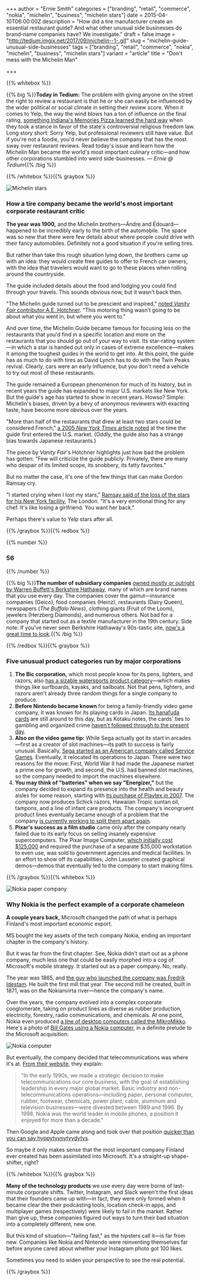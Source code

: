 +++
author = "Ernie Smith"
categories = ["branding", "retail", "commerce", "nokia", "michelin", "business", "michelin stars"]
date = 2015-04-10T06:00:00Z
description = "How did a tire manufacturer create an essential restaurant guide? And what other unusual side businesses do brand-name companies have? We investigate."
draft = false
image = "http://tedium.imgix.net/2017/09/michelin--1-.gif"
slug = "michelin-guide-unusual-side-businesses"
tags = ["branding", "retail", "commerce", "nokia", "michelin", "business", "michelin stars"]
variant = "article"
title = "Don't mess with the Michelin Man"

+++

{{% whitebox %}}

{{% big %}}**Today in Tedium:** The problem with giving anyone on the street the right to review a restaurant is that he or she can easily be influenced by the wider political or social climate in setting their review score. When it comes to Yelp, the way the wind blows has a ton of influence on the final rating, [something Indiana's Memories Pizza learned the hard way](http://www.adweek.com/prnewser/anti-gay-indiana-pizza-place-earns-the-very-best-yelp-reviews/111872) when they took a stance in favor of the state's controversial religious freedom law. Long story short: Sorry Yelp, but professional reviewers still have value. But if you're not a foodie, you'd never believe the company that has the most sway over restaurant reviews. Read today's issue and learn how the Michelin Man became the world's most important culinary critic—and how other corporations stumbled into weird side-businesses. _— Ernie @ Tedium_{{% /big %}}

{{% /whitebox %}}{{% graybox %}}

![Michelin stars](http://res.cloudinary.com/tedium/image/upload/v1437837095/dt7ovr8yxw6wb8evzwff.jpg)

### How a tire company became the world's most important corporate restaurant critic

**The year was 1900,** and the Michelin brothers—Ándre and Édouard—happened to be incredibly early to the birth of the automobile. The space was so new that there were few details about where people could drive with their fancy automobiles. Definitely not a good situation if you're selling tires.

But rather than take this rough situation lying down, the brothers came up with an idea: they would create free guides to offer to French car owners, with the idea that travelers would want to go to these places when rolling around the countryside.

The guide included details about the food and lodging you could find through your travels. This sounds obvious now, but it wasn't back then.

"The Michelin guide turned out to be prescient and inspired," [noted _Vanity Fair_ contributor A.E. Hotchner](http://www.vanityfair.com/culture/2012/11/whats-wrong-with-the-michelin-guide). "This motoring thing wasn’t going to be about what you went in, but where you went to."

And over time, the Michelin Guide became famous for focusing less on the restaurants that you'd find in a specific location and more on the restaurants that you should go out of your way to visit. Its star-rating system—in which a star is handed out only in cases of extreme excellence—makes it among the toughest guides in the world to get into. At this point, the guide has as much to do with tires as David Lynch has to do with the Twin Peaks revival. Clearly, cars were an early influence, but you don't need a vehicle to try out most of these restaurants.

The guide remained a European phenomenon for much of its history, but in recent years the guide has expanded to major U.S. markets like New York. But the guide's age has started to show in recent years. Howso? Simple: Michelin's biases, driven by a bevy of anonymous reviewers with exacting taste, have become more obvious over the years.

"More than half of the restaurants that drew at least two stars could be considered French," [a 2005 _New York Times_ article noted](http://www.nytimes.com/2005/11/13/nyregion/thecity/13cafe.html) at the time the guide first entered the U.S. market. (Oddly, the guide also has a strange bias towards Japanese restaurants.)

The piece by _Vanity Fair_'s Hotchner highlights just how bad the problem has gotten: "Few will criticize the guide publicly. Privately, there are many who despair of its limited scope, its snobbery, its fatty favorites."

But no matter the case, it's one of the few things that can make Gordon Ramsay cry.

"I started crying when I lost my stars," [Ramsay said of the loss of the stars for his New York facility](http://www.eater.com/2014/2/17/6278509/gordon-ramsay-claims-he-cried-when-he-lost-two-michelin-stars), The London. "It's a very emotional thing for any chef. It's like losing a girlfriend. You want her back."

Perhaps there's value to Yelp stars after all.

{{% /graybox %}}{{% redbox %}}

{{% number %}}
### 56
{{% /number %}}

{{% big %}}**The number of subsidiary companies** [owned mostly or outright by Warren Buffett's Berkshire Hathaway](http://www.berkshirehathaway.com/subs/sublinks.html), many of which are brand names that you use every day. The companies cover the gamut—insurance companies (Geico), food companies (Heinz), restaurants (Dairy Queen), newspapers (_The Buffalo News_), clothing giants (Fruit of the Loom), jewelers (Herzberg Diamonds), and numerous others. Not bad for a company that started out as a textile manufacturer in the 19th century. Side note: If you've never seen Berkshire Hathaway's 90s-tastic site, [now's a great time to look](http://www.berkshirehathaway.com/).{{% /big %}}

{{% /redbox %}}{{% graybox %}}

### Five unusual product categories run by major corporations

1. **The Bic corporation,** which most people know for its pens, lighters, and razors, also [has a sizable watersports product category](http://www.bicsport.com/)—which makes things like surfboards, kayaks, and sailboats. Not that pens, lighters, and razors aren't already three random things for a single company to produce.
2. **Before Nintendo became known** for being a family-friendly video game company, it was known for its playing cards in Japan. [Its hanafuda cards](http://sfbne.ws/1FsTkff) are still around to this day, but as Kotaku notes, the cards' ties to gambling and organized crime [haven't followed through to the present day](http://www.kotaku.com.au/2011/03/the-nintendo-theyve-tried-to-forget-gambling-gangsters-and-love-hotels/).
3. **Also on the video game tip:** While Sega actually got its start in arcades—first as a creator of slot machines—its path to success is fairly unusual. Basically, [Sega started as an American company called Service Games](http://www.ign.com/articles/2009/04/21/ign-presents-the-history-of-sega). Eventually, it relocated its operations to Japan. There were two reasons for the move: First, World War II had made the Japanese market a prime one for growth, and second, the U.S. had banned slot machines, so the company needed to import the machines elsewhere.
4. **You may think of "batteries" when we say "Energizer,"** but the company decided to expand its presence into the health and beauty aisles for some reason, starting with [its purchase of Playtex in 2007](http://www.marketwatch.com/story/energizer-to-buy-playtex-for-19-bln-to-add-personal-care-items). The company now produces Schick razors, Hawaiian Tropic suntan oil, tampons, and a line of infant care products. The company's incongruent product lines eventually became enough of a problem that the company [is currently working to split them apart again](http://www.usatoday.com/story/money/business/2014/04/30/energizer-holdings-energizer-bunny/8502479/).
5. **Pixar's success as a film studio** came only after the company nearly failed due to its early focus on selling insanely expensive supercomputers. The Pixar Image Computer, [which initially cost $125,000](http://articles.chicagotribune.com/1986-02-10/business/8601110333_1_pixar-image-computer-computer-graphics-chairman-of-apple-computer) and required the purchase of a separate $35,000 workstation to even use, was sold to government agencies and medical facilities. In an effort to show off its capabilities, John Lasseter created graphical demos—demos that eventually led to the company to start making films.

{{% /graybox %}}{{% whitebox %}}

![Nokia paper company](http://res.cloudinary.com/tedium/image/upload/v1437837045/ivqi47yrdxu0kfjyjd2n.jpg)

### Why Nokia is the perfect example of a corporate chameleon

**A couple years back,** Microsoft changed the path of what is perhaps Finland's most important economic export.

MS bought the key assets of the tech company Nokia, ending an important chapter in the company's history.

But it was far from the first chapter. See, Nokia didn't start out as a phone company, much less one that could be easily morphed into a cog of Microsoft's mobile strategy. It started out as a paper company. No, really.

The year was 1865, and [the guy who launched the company was Fredrik Idestam](http://www.theguardian.com/technology/2013/apr/01/history-nokia). He built the first mill that year. The second mill he created, built in 1871, was on the Nokianvirta river—hence the company's name.

Over the years, the company evolved into a complex corporate conglomerate, taking on product lines as diverse as rubber production, electricity, forestry, radio communications, and chemicals. At one point, Nokia even produced [a line of desktop computers called the MikroMikko](http://www.old-computers.com/museum/computer.asp?st=1&c=630). Here's a photo of [Bill Gates using a Nokia computer](http://www.winbeta.org/news/take-look-old-picture-bill-gates-checking-out-nokias-mikromikko-personal-computer-1984), in a definite prelude to the Microsoft acquisition:

![Nokia computer](http://res.cloudinary.com/tedium/image/upload/v1437837021/d4njq8hujxwfuxo1v87h.jpg)

But eventually, the company decided that telecommunications was where it's at. [From their website](http://company.nokia.com/en/about-us/our-company/our-story), they explain:

> "In the early 1990s, we made a strategic decision to make telecommunications our core business, with the goal of establishing leadership in every major global market. Basic industry and non-telecommunications operations—including paper, personal computer, rubber, footwear, chemicals, power plant, cable, aluminum and television businesses—were divested between 1989 and 1996. By 1998, Nokia was the world leader in mobile phones, a position it enjoyed for more than a decade."

Then Google and Apple came along and took over that position [quicker than you can say hyppytyynytyydytys](http://thefinnishteacher.weebly.com/the-10-best-wordsphrases-in-the-finnish-language.html).

So maybe it only makes sense that the most important company Finland ever created has been assimilated into Microsoft. It's a straight-up shape-shifter, right?

{{% /whitebox %}}{{% graybox %}}

**Many of the technology products** we use every day were borne of last-minute corporate shifts. Twitter, Instagram, and Slack weren't the first ideas that their founders came up with—in fact, they were only formed when it became clear the their podcasting tools, location check-in apps, and multiplayer games (respectively) were likely to fail in the market. Rather than give up, these companies figured out ways to turn their bad situation into a completely different, new one.

But this kind of situation—"failing fast," as the hipsters call it—is far from new. Companies like Nokia and Nintendo were reinventing themselves far before anyone cared about whether your Instagram photo got 100 likes.

Sometimes you need to widen your perspective to see the real potential.

{{% /graybox %}}